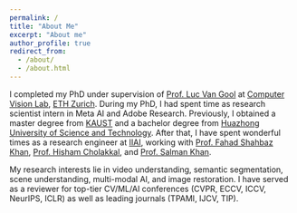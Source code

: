 ```yaml
---
permalink: /
title: "About Me"
excerpt: "About me"
author_profile: true
redirect_from: 
  - /about/
  - /about.html
---
```


I completed my PhD under supervision of [Prof. Luc Van Gool](https://vision.ee.ethz.ch/people-details.OTAyMzM=.TGlzdC8zMjQ4LC0xOTcxNDY1MTc4.html) at [Computer Vision Lab](https://vision.ee.ethz.ch/), [ETH Zurich](https://ethz.ch/en.html). During my PhD, I had spent time as research scientist intern in Meta AI and Adobe Research. Previously, I obtained a master degree from [KAUST](https://www.kaust.edu.sa/en) and a bachelor degree from [Huazhong University of Science and Technology](https://www.hust.edu.cn). After that, I have spent wonderful times as a research engineer at [IIAI](http://www.inceptioniai.org), working with [Prof. Fahad Shahbaz Khan](https://sites.google.com/view/fahadkhans/home), [Prof. Hisham Cholakkal](href="https://mbzuai-cv-lab.netlify.app/author/dr.-hisham-cholakkal/), and [Prof. Salman Khan](https://salman-h-khan.github.io).

My research interests lie in video understanding, semantic segmentation, scene understanding, multi-modal AI, and image restoration. I have served as a reviewer for top-tier CV/ML/AI conferences (CVPR, ECCV, ICCV, NeurIPS, ICLR) as well as leading journals (TPAMI, IJCV, TIP).


